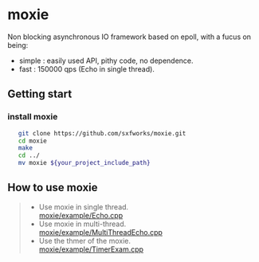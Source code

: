 # moxie
Non blocking asynchronous IO framework based on epoll, with a fucus on being:
* simple : easily used API, pithy code, no dependence.
* fast : 150000 qps (Echo in single thread).


## Getting start
### install moxie
```bash
   git clone https://github.com/sxfworks/moxie.git
   cd moxie
   make
   cd ../
   mv moxie ${your_project_include_path}
```
## How to use moxie
> * Use moxie in single thread.</br>
[moxie/example/Echo.cpp](https://github.com/sxfworks/moxie/blob/master/example/Echo.cpp)
> * Use moxie in multi-thread.</br>
[moxie/example/MultiThreadEcho.cpp](https://github.com/sxfworks/moxie/blob/master/example/MultiThreadEcho.cpp)
> * Use the thmer of the moxie.</br>
[moxie/example/TimerExam.cpp](https://github.com/sxfworks/moxie/blob/master/example/TimerExam.cpp)

